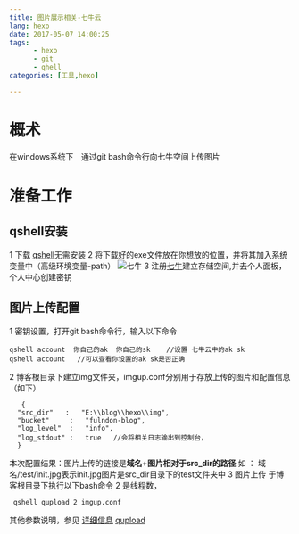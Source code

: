 ```yaml
---
title: 图片展示相关-七牛云
lang: hexo
date: 2017-05-07 14:00:25
tags:
      - hexo
      - git
      - qhell
categories: [工具,hexo]

---
```

# 概术
在windows系统下　通过git bash命令行向七牛空间上传图片
<!--more-->
# 准备工作
## qshell安装

1 下载 [qshell](https://github.com/qiniu/qshell?ref=developer.qiniu.com)无需安装
2  将下载好的exe文件放在你想放的位置，并将其加入系统变量中（高级环境变量-path）
    ![七牛](http://ohbudtted.bkt.clouddn.com/qniu/init.png)
3   注册[七牛](https://portal.qiniu.com/signup?code=3li7hxkyf6gya)建立存储空间,并去个人面板，个人中心创建密钥
## 图片上传配置

1  密钥设置，打开git bash命令行，输入以下命令
```bash?linenums
qshell account  你自己的ak  你自己的sk    //设置 七牛云中的ak sk
qshell account   //可以查看你设置的ak sk是否正确
```


2  博客根目录下建立img文件夹，imgup.conf分别用于存放上传的图片和配置信息（如下）
  
  ```json?linenums   
     {
    "src_dir"   :   "E:\\blog\\hexo\\img",
    "bucket"     :   "fulndon-blog",
    "log_level"  :   "info",
    "log_stdout" :   true   //会将相关日志输出到控制台，
	}
 ```
   
   
   本次配置结果：图片上传的链接是**域名+图片相对于src_dir的路径** 如 ： 域名/test/init.jpg表示init.jpg图片是src_dir目录下的test文件夹中
 3 图片上传  于博客根目录下执行以下bash命令  2 是线程数， 
```bash?linenums
 qshell qupload 2 imgup.conf
```
其他参数说明，参见
[详细信息](https://developer.qiniu.com/kodo/tools/1302/qshell)
[qupload](https://github.com/qiniu/qshell/blob/master/docs/qupload.md)
